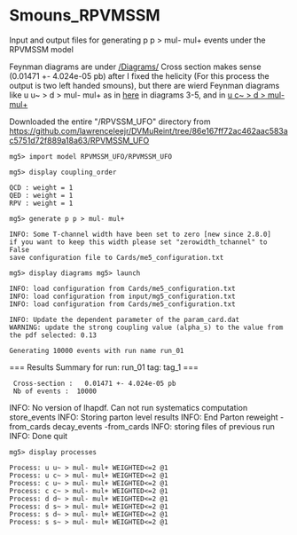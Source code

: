 # Smouns_RPVMSSM
Input and output files for generating p p > mul- mul+ events under the RPVMSSM model

Feynman diagrams are under  [/Diagrams/](/Diagrams/)
Cross section makes sense (0.01471 +- 4.024e-05 pb) after I fixed the helicity (For this process the output is two left handed smouns), but there are wierd Feynman diagrams like u u~ > d > mul- mul+ as in [here](/Diagrams/diagrams_1_uux_mulmmulp.pdf) in diagrams 3-5, and in [u c~ > d > mul- mul+](/Diagrams/diagrams_1_ucx_mulmmulp.pdf)
 

Downloaded the entire "/RPVSSM_UFO" directory from https://github.com/lawrenceleejr/DVMuReint/tree/86e167ff72ac462aac583ac5751d72f889a18a63/RPVMSSM_UFO

<code>mg5> import model RPVMSSM_UFO/RPVMSSM_UFO</code> 

<code>mg5> display coupling_order</code>

    QCD : weight = 1
    QED : weight = 1
    RPV : weight = 1
  
<code>mg5> generate p p > mul- mul+ </code>

    INFO: Some T-channel width have been set to zero [new since 2.8.0]
    if you want to keep this width please set "zerowidth_tchannel" to False
    save configuration file to Cards/me5_configuration.txt
 
<code>mg5> display diagrams
mg5> launch</code>
 
    INFO: load configuration from Cards/me5_configuration.txt  
    INFO: load configuration from input/mg5_configuration.txt  
    INFO: load configuration from Cards/me5_configuration.txt  
  
    INFO: Update the dependent parameter of the param_card.dat 
    WARNING: update the strong coupling value (alpha_s) to the value from the pdf selected: 0.13 

    Generating 10000 events with run name run_01
    
 === Results Summary for run: run_01 tag: tag_1 ===

     Cross-section :   0.01471 +- 4.024e-05 pb
     Nb of events :  10000
 
INFO: No version of lhapdf. Can not run systematics computation 
store_events
INFO: Storing parton level results 
INFO: End Parton 
reweight -from_cards
decay_events -from_cards
INFO: storing files of previous run 
INFO: Done 
quit

<code>mg5> display processes</code>

    Process: u u~ > mul- mul+ WEIGHTED<=2 @1
    Process: u c~ > mul- mul+ WEIGHTED<=2 @1
    Process: c u~ > mul- mul+ WEIGHTED<=2 @1
    Process: c c~ > mul- mul+ WEIGHTED<=2 @1
    Process: d d~ > mul- mul+ WEIGHTED<=2 @1
    Process: d s~ > mul- mul+ WEIGHTED<=2 @1
    Process: s d~ > mul- mul+ WEIGHTED<=2 @1
    Process: s s~ > mul- mul+ WEIGHTED<=2 @1




  

